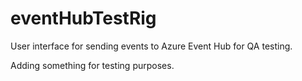 # eventHubTestRig
User interface for sending events to Azure Event Hub for QA testing.

Adding something for testing purposes.
